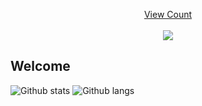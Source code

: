 <a target="blank" href="https://profile-counter.glitch.me/allan690/count.svg"><p align="center">View Count<br><br> <img src="https://profile-counter.glitch.me/allan690/count.svg" /></a>

## Welcome

![Github stats](https://github-readme-stats.vercel.app/api?username=allan690&hide=prs&text_color=586069&layout=compact&hide_border=true&show_icons=true&theme=tokyonight)
![Github langs](https://github-readme-stats.vercel.app/api/top-langs/?username=allan690&text_color=586069&layout=compact&hide_border=true&title_color=0366d6&count_private=true&include_all_commits=true&theme=tokyonight&show_icons=true)
<p align="center">
<!--   <img src="https://github-profile-trophy.vercel.app/?username=allan690&rank=SSS,SS,S,AAA,AA,A,B,C,SECRET&theme=gruvbox" /> -->
</p>
